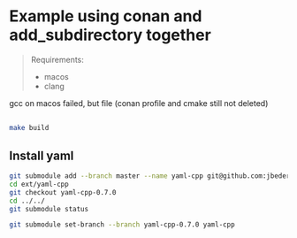 # Example using conan and add_subdirectory together

> Requirements:
> * macos
> * clang

gcc on macos failed, but file (conan profile and cmake still not deleted)


## 
```sh
make build
```


## Install yaml
```sh
git submodule add --branch master --name yaml-cpp git@github.com:jbeder/yaml-cpp.git ext/yaml-cpp
cd ext/yaml-cpp
git checkout yaml-cpp-0.7.0
cd ../../ 
git submodule status

git submodule set-branch --branch yaml-cpp-0.7.0 yaml-cpp
```
